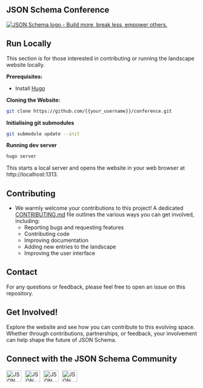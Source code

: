 ## JSON Schema Conference

[![JSON Schema logo - Build more, break less, empower others.](https://raw.githubusercontent.com/json-schema-org/.github/main/assets/json-schema-banner.png)](https://json-schema.org) 


## Run Locally

This section is for those interested in contributing or running the landscape website locally.

**Prerequisites:**

* Install [Hugo](https://gohugo.io/installation/)

**Cloning the Website:**

```bash
git clone https://github.com/{{your_username}}/conference.git
```

**Initialising git submodules**

```bash
git submodule update --init
```

**Running dev server**
```bash
hugo server
```

This starts a local server and opens the website in your web browser at http://localhost:1313. 



## Contributing

* We warmly welcome your contributions to this project!  A dedicated [CONTRIBUTING.md](CONTRIBUTING.md) file outlines the various ways you can get involved, including:
    * Reporting bugs and requesting features
    * Contributing code
    * Improving documentation
    * Adding new entries to the landscape
    * Improving the user interface

## Contact

 For any questions or feedback, please feel free to open an issue on this repository.

## Get Involved!

 Explore the website and see how you can contribute to this evolving space.  Whether through contributions, partnerships, or feedback, your involvement can help shape the future of JSON Schema.

## Connect with the JSON Schema Community

<p align="left">
    <a href="https://json-schema.org/slack" target="blank" style="margin-right: 5px;"><img align="center" src="https://img.icons8.com/color/48/null/slack-new.png" alt="JSON Schema Slack" height="30" width="40" /></a>
    <a href="https://twitter.com/jsonschema" target="blank" style="margin-right: 5px;"><img align="center" src="https://raw.githubusercontent.com/rahuldkjain/github-profile-readme-generator/master/src/images/icons/Social/twitter.svg" alt="JSON Schema Twitter" height="30" width="40" /></a>
    <a href="https://www.linkedin.com/company/jsonschema" target="blank" style="margin-right: 5px;"><img align="center" src="https://raw.githubusercontent.com/rahuldkjain/github-profile-readme-generator/master/src/images/icons/Social/linked-in-alt.svg" alt="JSON Schema LinkedIn" height="30" width="40" /></a>
    <a href="https://www.youtube.com/@JSONSchemaOrgOfficial" target="blank"><img align="center" src="https://raw.githubusercontent.com/rahuldkjain/github-profile-readme-generator/master/src/images/icons/Social/youtube.svg" alt="JSON Schema YouTube" height="30" width="40" /></a>
</p>
